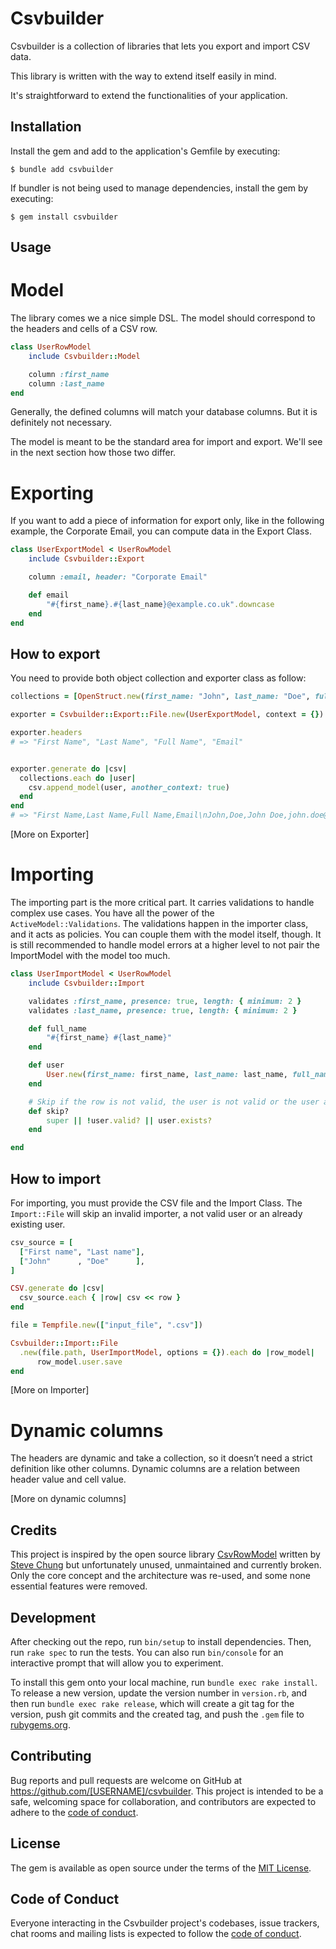 # Csvbuilder

Csvbuilder is a collection of libraries that lets you export and import CSV data.

This library is written with the way to extend itself easily in mind.

It's straightforward to extend the functionalities of your application.

## Installation

Install the gem and add to the application's Gemfile by executing:

    $ bundle add csvbuilder

If bundler is not being used to manage dependencies, install the gem by executing:

    $ gem install csvbuilder

## Usage

# Model

The library comes we a nice simple DSL. The model should correspond to the headers and cells of a CSV row.

```ruby
class UserRowModel
	include Csvbuilder::Model

	column :first_name
	column :last_name
end
```

Generally, the defined columns will match your database columns. But it is definitely not necessary.

The model is meant to be the standard area for import and export. We'll see in the next section how those two differ.

# Exporting

If you want to add a piece of information for export only, like in the following example, the Corporate Email, you can compute data in the Export Class.

```ruby
class UserExportModel < UserRowModel
	include Csvbuilder::Export

	column :email, header: "Corporate Email"

	def email
		"#{first_name}.#{last_name}@example.co.uk".downcase
	end
end
```

## How to export

You need to provide both object collection and exporter class as follow:

```ruby
collections = [OpenStruct.new(first_name: "John", last_name: "Doe", full_name: "John Doe")]

exporter = Csvbuilder::Export::File.new(UserExportModel, context = {})

exporter.headers
# => "First Name", "Last Name", "Full Name", "Email"


exporter.generate do |csv|
  collections.each do |user|
    csv.append_model(user, another_context: true)
  end
end
# => "First Name,Last Name,Full Name,Email\nJohn,Doe,John Doe,john.doe@example.co.uk\n"
```

[More on Exporter]

# Importing

The importing part is the more critical part. It carries validations to handle complex use cases. You have all the power of the `ActiveModel::Validations`. The validations happen in the importer class, and it acts as policies. You can couple them with the model itself, though. It is still recommended to handle model errors at a higher level to not pair the ImportModel with the model too much.

```ruby
class UserImportModel < UserRowModel
	include Csvbuilder::Import

	validates :first_name, presence: true, length: { minimum: 2 }
	validates :last_name, presence: true, length: { minimum: 2 }

	def full_name
		"#{first_name} #{last_name}"
	end

	def user
		User.new(first_name: first_name, last_name: last_name, full_name: full_name)
	end

	# Skip if the row is not valid, the user is not valid or the user already exists
	def skip?
		super || !user.valid? || user.exists?
	end

end
```

## How to import

For importing, you must provide the CSV file and the Import Class. The `Import::File` will skip an invalid importer, a not valid user or an already existing user.

```ruby
csv_source = [
  ["First name", "Last name"],
  ["John"      , "Doe"      ],
]

CSV.generate do |csv|
  csv_source.each { |row| csv << row }
end

file = Tempfile.new(["input_file", ".csv"])

Csvbuilder::Import::File
  .new(file.path, UserImportModel, options = {}).each do |row_model|
	  row_model.user.save
end
```

[More on Importer]

# Dynamic columns

The headers are dynamic and take a collection, so it doesn’t need a strict definition like other columns. Dynamic columns are a relation between header value and cell value.

[More on dynamic columns]

## Credits

This project is inspired by the open source library [CsvRowModel](https://github.com/finalcad/csv_row_model) written by [Steve Chung](https://github.com/s12chung)  but unfortunately unused, unmaintained and currently broken. Only the core concept and the architecture was re-used, and some none essential features were removed.

## Development

After checking out the repo, run `bin/setup` to install dependencies. Then, run `rake spec` to run the tests. You can also run `bin/console` for an interactive prompt that will allow you to experiment.

To install this gem onto your local machine, run `bundle exec rake install`. To release a new version, update the version number in `version.rb`, and then run `bundle exec rake release`, which will create a git tag for the version, push git commits and the created tag, and push the `.gem` file to [rubygems.org](https://rubygems.org).

## Contributing

Bug reports and pull requests are welcome on GitHub at https://github.com/[USERNAME]/csvbuilder. This project is intended to be a safe, welcoming space for collaboration, and contributors are expected to adhere to the [code of conduct](https://github.com/[USERNAME]/csvbuilder/blob/main/CODE_OF_CONDUCT.md).

## License

The gem is available as open source under the terms of the [MIT License](https://opensource.org/licenses/MIT).

## Code of Conduct

Everyone interacting in the Csvbuilder project's codebases, issue trackers, chat rooms and mailing lists is expected to follow the [code of conduct](https://github.com/[USERNAME]/csvbuilder/blob/main/CODE_OF_CONDUCT.md).
